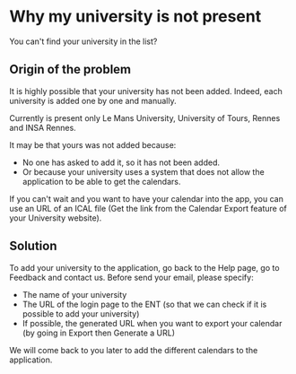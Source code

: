 # Why my university is not present

You can't find your university in the list?

## Origin of the problem

It is highly possible that your university has not been added.
Indeed, each university is added one by one and manually.

Currently is present only Le Mans University, University of Tours, Rennes and INSA Rennes.

It may be that yours was not added because:

- No one has asked to add it, so it has not been added.
- Or because your university uses a system that does not allow the application to be able to get the calendars.

If you can't wait and you want to have your calendar into the app, you can use an URL of an ICAL file (Get the link from the Calendar Export feature of your University website).

## Solution

To add your university to the application, go back to the Help page, go to Feedback and contact us.
Before send your email, please specify:

- The name of your university
- The URL of the login page to the ENT (so that we can check if it is possible to add your university)
- If possible, the generated URL when you want to export your calendar (by going in Export then Generate a URL)

We will come back to you later to add the different calendars to the application.
